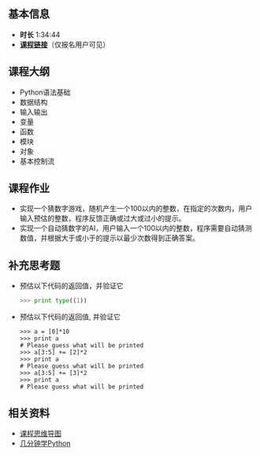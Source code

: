 ## 基本信息

- **时长** 1:34:44
- [**课程链接**](https://ke.qq.com/webcourse/index.html#course_id=252658&term_id=100297899&taid=1549658560387826&vid=x142393u5h7)（仅报名用户可见）


## 课程大纲

- Python语法基础
- 数据结构
- 输入输出
- 变量
- 函数
- 模块
- 对象
- 基本控制流


## 课程作业

- 实现一个猜数字游戏，随机产生一个100以内的整数，在指定的次数内，用户输入预估的整数，程序反馈正确或过大或过小的提示。
- 实现一个自动猜数字的AI，用户输入一个100以内的整数，程序需要自动猜测数值，并根据大于或小于的提示以最少次数得到正确答案。

## 补充思考题

- 预估以下代码的返回值，并验证它
    ```python
    >>> print type((1))
    ```
- 预估以下代码的返回值, 并验证它
    ```
    >>> a = [0]*10
    >>> print a
    # Please guess what will be printed
    >>> a[3:5] += [2]*2
    >>> print a
    # Please guess what will be printed
    >>> a[3:5] += [3]*2
    >>> print a
    # Please guess what will be printed
    ```
 
## 相关资料

- [课程思维导图](https://processon.com/mindmap/5a3242d5e4b0a927458c500b)
- [几分钟学Python](https://learnxinyminutes.com/docs/python/)